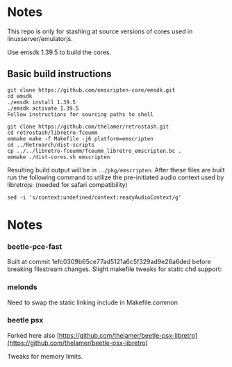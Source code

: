 # Notes
This repo is only for stashing at source versions of cores used in linuxserver/emulatorjs.

Use emsdk 1.39.5 to build the cores.

## Basic build instructions

```
git clone https://github.com/emscripten-core/emsdk.git
cd emsdk
./emsdk install 1.39.5
./emsdk activate 1.39.5
Follow instructions for sourcing paths to shell

git clone https://github.com/thelamer/retrostash.git
cd retrostash/libretro-fceumm
emmake make -f Makefile -j6 platform=emscripten
cd ../Retroarch/dist-scripts
cp ../../libretro-fceumm/fceumm_libretro_emscripten.bc .
emmake ./dist-cores.sh emscripten
```

Resulting build output will be in `../pkg/emscripten`.
After these files are built run the following command to utilize the pre-initiated audio context used by libretrojs: (needed for safari compatibility)

```
sed -i 's/context:undefined/context:readyAudioContext/g'
```

# Notes

### beetle-pce-fast

Built at commit 1efc0309b65ce77ad5121a6c5f329ad9e26a6ded before breaking filestream changes. Slight makefile tweaks for static chd support:

### melonds
Need to swap the static linking include in Makefile.common

### beetle psx

Forked here also [https://github.com/thelamer/beetle-psx-libretro](https://github.com/thelamer/beetle-psx-libretro)

Tweaks for memory limits.